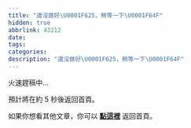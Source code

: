 ```yaml
---
title: "還沒做好\U0001F625，稍等一下\U0001F64F"
hidden: true
abbrlink: 43212
date:
tags:
categories:
description: "還沒做好\U0001F625，稍等一下\U0001F64F"
---
```


火速趕稿中...

預計將在約 <span id="timeout">5</span> 秒後返回首頁。

如果你想看其他文章，你可以 **[點這裡](/)** 返回首頁。

<script>
let countTime = 5;

function count() {
  document.getElementById('timeout').textContent = countTime;
  countTime -= 1;
  if(countTime === 0){
    location.href = '/'; // 記得改成自己網址 Url
  }
  setTimeout(() => {
    count();
  }, 1000);
}

count();
</script>

